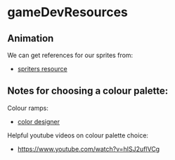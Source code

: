 # gameDevResources


## Animation

We can get references for our sprites from:
- [spriters resource](https://www.spriters-resource.com/)

## Notes for choosing a colour palette:


Colour ramps: 
- [color designer](https://colordesigner.io/color-palettes)


Helpful youtube videos on colour palette choice:
- https://www.youtube.com/watch?v=hISJ2uflVCg